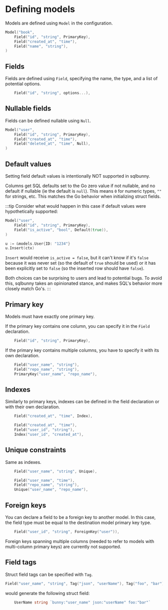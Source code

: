 # Defining models

Models are defined using `Model` in the configuration.

```go
Model("book",
    Field("id", "string", PrimaryKey),
    Field("created_at", "time"),
    Field("name", "string"),
)
```

## Fields

Fields are defined using `Field`, specifying the name, the type, and a list of potential options.
```go
    Field("id", "string", options...),
```


## Nullable fields

Fields can be defined nullable using `Null`.

```go
Model("user",
    Field("id", "string", PrimaryKey),
    Field("created_at", "time"),
    Field("deleted_at", "time", Null),
)
```

## Default values

Setting field default values is intentionally NOT supported in sqlbunny. 

Columns get SQL defaults set to the Go zero value if not nullable, and no default if nullable (ie the default is `null`). This means `0` for numeric types, `""` for strings, etc. This matches the Go behavior when initializing struct fields.

:::tip
Consider what would happen in this case if default values were hypothetically supported:

```go
Model("user",
    Field("id", "string", PrimaryKey),
    Field("is_active", "bool", Default(true)),
)

u := &models.User{ID: "1234"}
u.Insert(ctx)
```

`Insert` would receive `is_active = false`, but it can't know if it's `false` because it was never set (so the default of `true` should be used) or it has been explicitly set to `false` (so the inserted row should have `false`).

Both choices can be surprising to users and lead to potential bugs. To avoid this, sqlbunny takes an opinionated stance, and makes SQL's behavior more closely match Go's.
:::

## Primary key

Models must have exactly one primary key. 

If the primary key contains one column, you can specify it in the `Field` declaration.

```go
    Field("id", "string", PrimaryKey),
```

If the primary key contains multiple columns, you have to specify it with its own declaration.

```go
    Field("user_name", "string"),
    Field("repo_name", "string"),
    PrimaryKey("user_name", "repo_name"),
```

## Indexes

Similarly to primary keys, indexes can be defined in the field declaration or with their own declaration.

```go
    Field("created_at", "time", Index),
```

```go
    Field("created_at", "time"),
    Field("user_id", "string"),
    Index("user_id", "created_at"),
```


## Unique constraints

Same as indexes.

```go
    Field("user_name", "string", Unique),
```

```go
    Field("user_name", "time"),
    Field("repo_name", "string"),
    Unique("user_name", "repo_name"),
```

## Foreign keys

You can declare a field to be a foreign key to another model. In this case, the field type must be equal to the destination model primary key type.

```go
    Field("user_id", "string", ForeignKey("user")),
```

Foreign keys spanning multiple columns (needed to refer to models with multi-column primary keys) are currently not supported.

## Field tags

Struct field tags can be specified with `Tag`.
```go
Field("user_name", "string", Tag("json", "userName"), Tag("foo", "bar")),
```
would generate the following struct field:
```go
    UserName string `bunny:"user_name" json:"userName" foo:"bar"`
```
